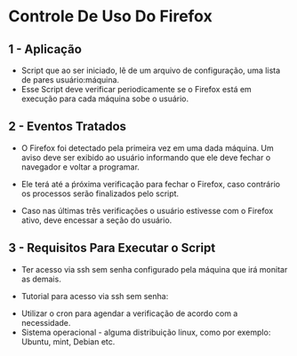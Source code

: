 # Controle De Uso Do Firefox
## 1 - Aplicação
* Script que ao ser iniciado, lê de um arquivo de configuração, uma lista de pares usuário:máquina.
* Esse Script deve verificar periodicamente se o Firefox está em execução para cada máquina sobe o usuário.

## 2 - Eventos Tratados

* O Firefox foi detectado pela primeira vez em uma dada máquina. Um aviso deve ser exibido ao usuário informando que ele deve fechar o navegador e voltar a programar.

* Ele terá até a ṕróxima verificação para fechar o Firefox, caso contrário os processos serão finalizados pelo script.

* Caso nas últimas três verificações o usuário estivesse com o Firefox ativo, deve encessar a seção do usuário.

## 3 - Requisitos Para Executar o Script
* Ter acesso via ssh sem senha configurado pela máquina que irá monitar as demais.
- Tutorial para acesso via ssh sem senha:



* Utilizar o cron para agendar a verificação de acordo com a necessidade.
* Sistema operacional - alguma distribuição linux, como por exemplo: Ubuntu, mint, Debian etc.
